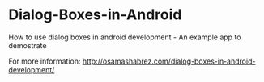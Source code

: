 Dialog-Boxes-in-Android
=======================

How to use dialog boxes in android development - An example app to demostrate

For more information: http://osamashabrez.com/dialog-boxes-in-android-development/
